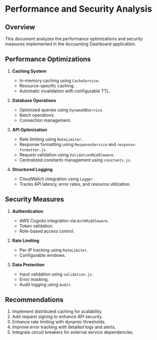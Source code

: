 # Performance and Security Analysis

## Overview
This document analyzes the performance optimizations and security measures implemented in the Accounting Dashboard application.

## Performance Optimizations
1. **Caching System**
   - In-memory caching using `CacheService`.
   - Resource-specific caching.
   - Automatic invalidation with configurable TTL.

2. **Database Operations**
   - Optimized queries using `DynamoDBService`.
   - Batch operations.
   - Connection management.

3. **API Optimization**
   - Rate limiting using `RateLimiter`.
   - Response formatting using `ResponseService` and `response-formatter.js`.
   - Request validation using `ValidationMiddleware`.
   - Centralized constants management using `constants.js`.

4. **Structured Logging**
   - CloudWatch integration using `Logger`.
   - Tracks API latency, error rates, and resource utilization.

## Security Measures
1. **Authentication**
   - AWS Cognito integration via `AuthMiddleware`.
   - Token validation.
   - Role-based access control.

2. **Rate Limiting**
   - Per-IP tracking using `RateLimiter`.
   - Configurable windows.

3. **Data Protection**
   - Input validation using `validation.js`.
   - Error masking.
   - Audit logging using `Audit`.

## Recommendations
1. Implement distributed caching for scalability.
2. Add request signing to enhance API security.
3. Enhance rate limiting with dynamic thresholds.
4. Improve error tracking with detailed logs and alerts.
5. Integrate circuit breakers for external service dependencies.
